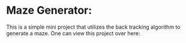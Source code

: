 # Maze Generator:
This is a simple mini project that utilizes the back tracking algorithm to generate a maze.
One can view this project over here: 
